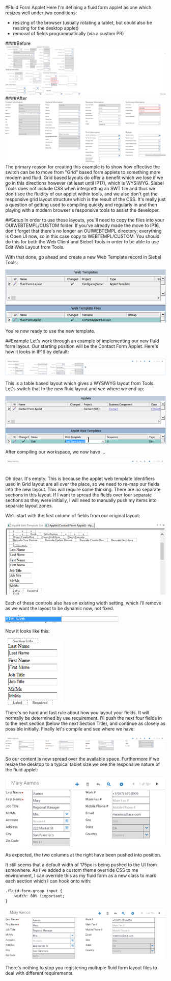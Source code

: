 #Fluid Form Applet
Here I'm defining a fluid form applet as one which resizes well under two conditions:
- resizing of the browser (usually rotating a tablet, but could also be resizing for the desktop applet)
- removal of fields programmatically (via a custom PR)

####Before
![](images/before.png)
####After
![](images/after.png)
The primary reason for creating this example is to show how effective the switch can be to move from "Grid" based form applets to something more modern and fluid. Grid based layouts do offer a benefit which we lose if we go in this directions however (at least until IP17), which is WYSIWYG. Siebel Tools does not include CSS when interpretting an SWT file and thus we don't see the fluidity of our applet within tools, and we also don't get the responsive grid layout structure which is the result of the CSS. It's really just a question of getting used to compiling quickly and regularly in and then playing with a modern browser's responsive tools to assist the developer.

##Setup
In order to use these layouts, you'll need to copy the files into your OUIWEBTEMPL/CUSTOM folder. If you've already made the move to IP16, don't forget that there's no longer an OUIWEBTEMPL directory; everything is Open UI now, so in this case copy to WEBTEMPL/CUSTOM. You should do this for both the Web Client and Siebel Tools in order to be able to use Edit Web Layout from Tools.

With that done, go ahead and create a new Web Template record in Siebel Tools:

![](images/ToolsWebTemplate.png)

You're now ready to use the new template.

##Example
Let's work through an example of implementing our new fluid form layout. Our starting position will be the Contact Form Applet. Here's how it looks in IP16 by default:

![](images/ContactFormAppletDefault.png)

This is a table based layout which gives a WYSIWYG layout from Tools. Let's switch that to the new fluid layout and see where we end up:

![](images/ContactFormAppletWebTemplate.png)

After compiling our workspace, we now have ...

![](images/FluidFormInitialCompile.png)

Oh dear. It's empty. This is because the applet web template identifiers used in Grid layout are all over the place, so we need to re-map our fields into the new layout. This will require some thinking. There are no separate sections in this layout. If I want to spread the fields over four separate sections as they were initially, I will need to manually push my items into separate layout zones.

We'll start with the first column of fields from our original layout:

![](images/ToolsWebLayout2.png)

Each of these controls also has an existing width setting, which I'll remove as we want the layout to be dynamic now, not fixed.

![](images/ToolsWebLayout3.png)

Now it looks like this:

![](images/ToolsWebLayout4.png)

There's no hard and fast rule about how you layout your fields. It will normally be determined by use requirement. I'll push the next four fields in to the next section (below the next Section Title), and continue as closely as possible initially. Finally let's compile and see where we have:

![](images/ContactFormAppletFluid1.png)

So our content is now spread over the available space. Furthermore if we resize the desktop to a typical tablet size we see the responsive nature of the fluid applet:

![](images/ContactFormAppletFluid2.png)

As expected, the two columns at the right have been pushed into position.

It still seems that a default width of 175px is being pushed to the UI from somewhere. As I've added a custom theme override CSS to me environment, I can override this as my fluid form as a new class to mark each section which I can hook onto with:

```
.fluid-form-group input {
    width: 80% !important;
}
``` 

![](images/ContactFormAppletFluid3.png)

There's nothing to stop you registering multuple fluid form layout files to deal with different requirements.